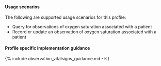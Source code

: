 #### Usage scenarios

The following are supported usage scenarios for this profile:

- Query for observations of oxygen saturation associated with a patient
- Record or update an observation of oxygen saturation associated with a patient


#### Profile specific implementation guidance
{% include observation_vitalsigns_guidance.md -%}




